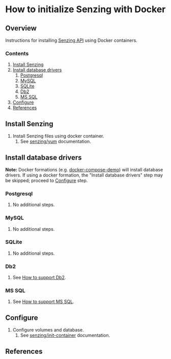 # How to initialize Senzing with Docker

## Overview

Instructions for installing [Senzing API](../WHATIS/senzing-api.md)
using Docker containers.

### Contents

1. [Install Senzing](#install-senzing)
1. [Install database drivers](#install-database-drivers)
    1. [Postgresql](#postgresql)
    1. [MySQL](#mysql)
    1. [SQLite](#sqlite)
    1. [Db2](#db2)
    1. [MS SQL](#ms-sql)
1. [Configure](#configure)
1. [References](#references)

## Install Senzing

1. Install Senzing files using docker container.
    1. See [senzing/yum](https://github.com/Senzing/docker-yum) documentation.

## Install database drivers

**Note:**
Docker formations
(e.g. [docker-compose-demo](https://github.com/Senzing/docker-compose-demo))
will install database drivers.
If using a docker formation, the "Install database drivers" step may be skipped;
proceed to [Configure](#configure) step.

### Postgresql

1. No additional steps.

### MySQL

1. No additional steps.

### SQLite

1. No additional steps.

### Db2

1. See [How to support Db2](support-db2.md).

### MS SQL

1. See [How to support MS SQL](support-mssql.md).

## Configure

1. Configure volumes and database.
    1. See [senzing/init-container](https://github.com/Senzing/docker-init-container) documentation.

## References
